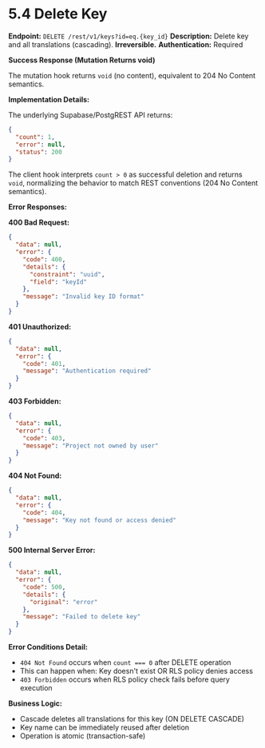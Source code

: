 # 5.4 Delete Key

**Endpoint:** `DELETE /rest/v1/keys?id=eq.{key_id}`
**Description:** Delete key and all translations (cascading). **Irreversible.**
**Authentication:** Required

**Success Response (Mutation Returns void)**

The mutation hook returns `void` (no content), equivalent to 204 No Content semantics.

**Implementation Details:**

The underlying Supabase/PostgREST API returns:

```json
{
  "count": 1,
  "error": null,
  "status": 200
}
```

The client hook interprets `count > 0` as successful deletion and returns `void`, normalizing the behavior to match REST conventions (204 No Content semantics).

**Error Responses:**

**400 Bad Request:**

```json
{
  "data": null,
  "error": {
    "code": 400,
    "details": {
      "constraint": "uuid",
      "field": "keyId"
    },
    "message": "Invalid key ID format"
  }
}
```

**401 Unauthorized:**

```json
{
  "data": null,
  "error": {
    "code": 401,
    "message": "Authentication required"
  }
}
```

**403 Forbidden:**

```json
{
  "data": null,
  "error": {
    "code": 403,
    "message": "Project not owned by user"
  }
}
```

**404 Not Found:**

```json
{
  "data": null,
  "error": {
    "code": 404,
    "message": "Key not found or access denied"
  }
}
```

**500 Internal Server Error:**

```json
{
  "data": null,
  "error": {
    "code": 500,
    "details": {
      "original": "error"
    },
    "message": "Failed to delete key"
  }
}
```

**Error Conditions Detail:**

- `404 Not Found` occurs when `count === 0` after DELETE operation
- This can happen when: Key doesn't exist OR RLS policy denies access
- `403 Forbidden` occurs when RLS policy check fails before query execution

**Business Logic:**

- Cascade deletes all translations for this key (ON DELETE CASCADE)
- Key name can be immediately reused after deletion
- Operation is atomic (transaction-safe)
